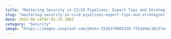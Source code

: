 ```yaml
---
title: "Mastering Security in CI/CD Pipelines: Expert Tips and Strategies"
slug: "mastering-security-in-cicd-pipelines-expert-tips-and-strategies"
date: 2025-06-14T07:01:35.396Z
category: "Security"
image: "https://images.unsplash.com/photo-1526374965328-7f61d4dc18c5?w=1200&h=600&fit=crop"
---
```


